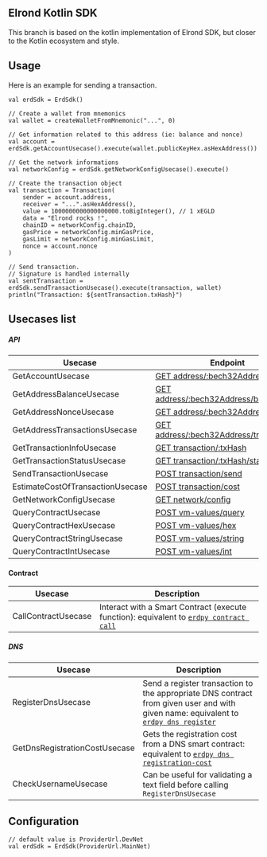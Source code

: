 
## Elrond Kotlin SDK

This branch is based on the kotlin implementation of Elrond SDK, but closer to the Kotlin ecosystem and style.

## Usage

Here is an example for sending a transaction.
```
val erdSdk = ErdSdk()

// Create a wallet from mnemonics
val wallet = createWalletFromMnemonic("...", 0)

// Get information related to this address (ie: balance and nonce)
val account = erdSdk.getAccountUsecase().execute(wallet.publicKeyHex.asHexAddress())

// Get the network informations
val networkConfig = erdSdk.getNetworkConfigUsecase().execute()

// Create the transaction object
val transaction = Transaction(
    sender = account.address,
    receiver = "...".asHexAddress(),
    value = 1000000000000000000.toBigInteger(), // 1 xEGLD
    data = "Elrond rocks !",
    chainID = networkConfig.chainID,
    gasPrice = networkConfig.minGasPrice,
    gasLimit = networkConfig.minGasLimit,
    nonce = account.nonce
)

// Send transaction.
// Signature is handled internally
val sentTransaction = erdSdk.sendTransactionUsecase().execute(transaction, wallet)
println("Transaction: ${sentTransaction.txHash}")
```

## Usecases list

##### API
| Usecase  | Endpoint  |
| ------------- | ------------- |
| GetAccountUsecase  |  [GET address/:bech32Address](https://docs.elrond.com/sdk-and-tools/rest-api/addresses/#get-address) |
| GetAddressBalanceUsecase  | [GET address/:bech32Address/balance](https://docs.elrond.com/sdk-and-tools/rest-api/addresses/#get-address-balance) |
| GetAddressNonceUsecase  | [GET address/:bech32Address/nonce](https://docs.elrond.com/sdk-and-tools/rest-api/addresses/#get-address-nonce) |
| GetAddressTransactionsUsecase  | [GET address/:bech32Address/transactions](https://docs.elrond.com/sdk-and-tools/rest-api/addresses/#get-address-transactions) |
| GetTransactionInfoUsecase  | [GET transaction/:txHash](https://docs.elrond.com/sdk-and-tools/rest-api/transactions/#get-transaction) |
| GetTransactionStatusUsecase  | [GET transaction/:txHash/status](https://docs.elrond.com/sdk-and-tools/rest-api/transactions/#get-transaction-status) |
| SendTransactionUsecase  | [POST transaction/send](https://docs.elrond.com/sdk-and-tools/rest-api/transactions/#send-transaction) |
| EstimateCostOfTransactionUsecase  | [POST transaction/cost](https://docs.elrond.com/sdk-and-tools/rest-api/transactions/#estimate-cost-of-transaction) |
| GetNetworkConfigUsecase  | [GET network/config](https://docs.elrond.com/sdk-and-tools/rest-api/network/#get-network-configuration) |
| QueryContractUsecase  | [POST vm-values/query](https://docs.elrond.com/sdk-and-tools/rest-api/virtual-machine/#compute-output-of-pure-function) |
| QueryContractHexUsecase  | [POST vm-values/hex](https://docs.elrond.com/sdk-and-tools/rest-api/virtual-machine/#compute-hex-output-of-pure-function) |
| QueryContractStringUsecase  | [POST vm-values/string](https://docs.elrond.com/sdk-and-tools/rest-api/virtual-machine/#compute-string-output-of-pure-function) |
| QueryContractIntUsecase  | [POST vm-values/int](https://docs.elrond.com/sdk-and-tools/rest-api/virtual-machine/#get-integer-output-of-pure-function) |

#### Contract
| Usecase  | Description  |
| ------------- | ------------- |
| CallContractUsecase  | Interact with a Smart Contract (execute function): equivalent to [`erdpy contract call`](https://docs.elrond.com/sdk-and-tools/erdpy/erdpy/) |

##### DNS
| Usecase  | Description  |
| ------------- | ------------- |
| RegisterDnsUsecase  | Send a register transaction to the appropriate DNS contract from given user and with given name: equivalent to [`erdpy dns register`](https://docs.elrond.com/sdk-and-tools/erdpy/erdpy/) |
| GetDnsRegistrationCostUsecase  | Gets the registration cost from a DNS smart contract: equivalent to [`erdpy dns registration-cost`](https://docs.elrond.com/sdk-and-tools/erdpy/erdpy/) |
| CheckUsernameUsecase  | Can be useful for validating a text field before calling `RegisterDnsUsecase `|


## Configuration
```
// default value is ProviderUrl.DevNet
val erdSdk = ErdSdk(ProviderUrl.MainNet)
```
